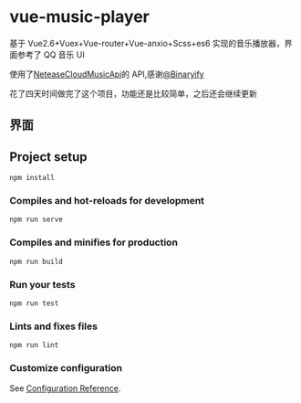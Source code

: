 # vue-music-player

基于 Vue2.6+Vuex+Vue-router+Vue-anxio+Scss+es6 实现的音乐播放器，界面参考了 QQ 音乐 UI

使用了[NeteaseCloudMusicApi](https://binaryify.github.io/NeteaseCloudMusicApi/#/)的 API,感谢[@Binaryify](https://github.com/Binaryify/NeteaseCloudMusicApi)

花了四天时间做完了这个项目，功能还是比较简单，之后还会继续更新

## 界面

## Project setup

```
npm install
```

### Compiles and hot-reloads for development

```
npm run serve
```

### Compiles and minifies for production

```
npm run build
```

### Run your tests

```
npm run test
```

### Lints and fixes files

```
npm run lint
```

### Customize configuration

See [Configuration Reference](https://cli.vuejs.org/config/).

